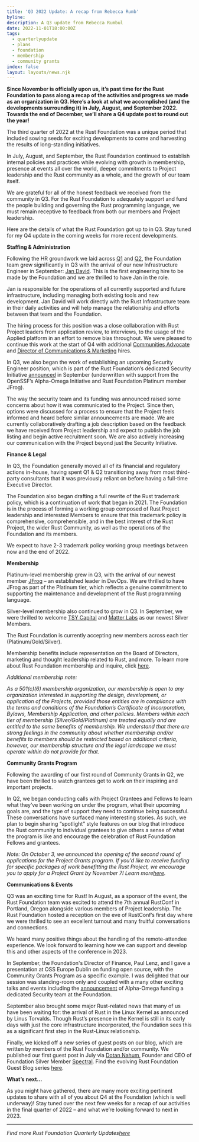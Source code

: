 ```yaml
---
title: 'Q3 2022 Update: A recap from Rebecca Rumb'
byline:
description: A Q3 update from Rebecca Rumbul
date: 2022-11-01T18:00:00Z
tags:
  - quarterlyupdate
  - plans
  - foundation
  - membership
  - community grants
index: false
layout: layouts/news.njk
---
```

**Since November is officially upon us, it’s past time for the Rust Foundation to pass along a recap of the activities and progress we made as an organization in Q3. Here’s a look at what we accomplished (and the developments surrounding it) in July, August, and September 2022. Towards the end of December, we’ll share a Q4 update post to round out the year\!**

The third quarter of 2022 at the Rust Foundation was a unique period that included sowing seeds for exciting developments to come and harvesting the results of long-standing initiatives.&nbsp;

In July, August, and September, the Rust Foundation continued to establish internal policies and practices while evolving with growth in membership, presence at events all over the world, deeper commitments to Project leadership and the Rust community as a whole, and the growth of our team itself.&nbsp;

We are grateful for all of the honest feedback we received from the community in Q3. For the Rust Foundation to adequately support and fund the people building and governing the Rust programming language, we must remain receptive to feedback from both our members and Project leadership.&nbsp;&nbsp;

Here are the details of what the Rust Foundation got up to in Q3. Stay tuned for my Q4 update in the coming weeks for more recent developments.

**Staffing & Administration**

Following the HR groundwork we laid across [<u>Q1</u>](https://foundation.rust-lang.org/news/2022-05-03-a-good-start-to-the-year/) and [<u>Q2</u>](https://foundation.rust-lang.org/news/2022-07-27-what-has-the-foundation-been-up-to/), the Foundation team grew significantly in Q3 with the arrival of our new Infrastructure Engineer in September: [<u>Jan David</u>](https://foundation.rust-lang.org/news/2022-09-07-welcome-jan-david-rust-foundation-infrastructure-engineer/). This is the first engineering hire to be made by the Foundation and we are thrilled to have Jan in the role.&nbsp;

Jan is responsible for the operations of all currently supported and future infrastructure, including managing both existing tools and new development. Jan David will work directly with the Rust Infrastructure team in their daily activities and will help manage the relationship and efforts between that team and the Foundation.&nbsp;

The hiring process for this position was a close collaboration with Rust Project leaders from application review, to interviews, to the usage of the Applied platform in an effort to remove bias throughout. We were pleased to continue this work at the start of Q4 with additional [<u>Communities Advocate</u>](https://foundation.rust-lang.org/news/welcoming-sage-griffin-rust-foundation-communities-advocate/) and [<u>Director of Communications &amp; Marketing</u>](https://foundation.rust-lang.org/news/2022-10-06-welcome-gracie-gregory-director-of-communications/) hires.&nbsp;

In Q3, we also began the work of establishing an upcoming Security Engineer position, which is part of the Rust Foundation’s dedicated Security Initiative [<u>announced</u>](https://foundation.rust-lang.org/news/2022-09-13-rust-foundation-establishes-security-team/) in September (underwritten with support from the OpenSSF’s Alpha-Omega Initiative and Rust Foundation Platinum member JFrog).&nbsp;

The way the security team and its funding was announced raised some concerns about how it was communicated to the Project. Since then, options were discussed for a process to ensure that the Project feels informed and heard before similar announcements are made. We are currently collaboratively drafting a job description based on the feedback we have received from Project leadership and expect to publish the job listing and begin active recruitment soon. We are also actively increasing our communication with the Project beyond just the Security Initiative.

**Finance & Legal**

In Q3, the Foundation generally moved all of its financial and regulatory actions in-house, having spent Q1 & Q2 transitioning away from most third-party consultants that it was previously reliant on before having a full-time Executive Director.&nbsp;

The Foundation also began drafting a full rewrite of the Rust trademark policy, which is a continuation of work that began in 2021. The Foundation is in the process of forming a working group composed of Rust Project leadership and interested Members to ensure that this trademark policy is comprehensive, comprehensible, and in the best interest of the Rust Project, the wider Rust Community, as well as the operations of the Foundation and its members.&nbsp;

We expect to have 2-3 trademark policy working group meetings between now and the end of 2022.&nbsp;

**Membership**

Platinum-level membership grew in Q3, with the arrival of our newest member [<u>JFrog</u>](https://foundation.rust-lang.org/news/2022-09-06-hello-jfrog/) – an established leader in DevOps. We are thrilled to have JFrog as part of the Platinum tier, which reflects a genuine commitment to supporting the maintenance and development of the Rust programming language.&nbsp;

Silver-level membership also continued to grow in Q3. In September, we were thrilled to welcome [<u>TSY Capital</u>](https://www.linkedin.com/company/tsycapital/about/) and [<u>Matter Labs</u>](https://matter-labs.io/) as our newest Silver Members.&nbsp;

The Rust Foundation is currently accepting new members across each tier (Platinum/Gold/Silver).&nbsp;

Membership benefits include representation on the Board of Directors, marketing and thought leadership related to Rust, and more. To learn more about Rust Foundation membership and inquire, click [<u>here</u>](https://foundation.rust-lang.org/info/become-a-member/).&nbsp;

*Additional membership note:&nbsp;*

*As a 501(c)(6) membership organization, our membership is open to any organization interested in supporting the design, development, or application of the Projects, provided those entities are in compliance with the terms and conditions of the Foundation’s Certificate of Incorporation, Bylaws, Membership Application, and other policies. Members within each tier of membership (Silver/Gold/Platinum) are treated equally and are entitled to the same benefits of membership. We understand that there are strong feelings in the community about whether membership and/or benefits to members should be restricted based on additional criteria, however, our membership structure and the legal landscape we must operate within do not provide for that.*

**Community Grants Program**

Following the awarding of our first round of Community Grants in Q2, we have been thrilled to watch grantees get to work on their inspiring and important projects.&nbsp;

In Q2, we began conducting calls with Project Grantees and Fellows to learn what they’ve been working on under the program, what their upcoming goals are, and the type of support they need to continue being successful. These conversations have surfaced many interesting stories. As such, we plan to begin sharing “spotlight” style features on our blog that introduce the Rust community to individual grantees to give others a sense of what the program is like and encourage the celebration of Rust Foundation Fellows and grantees.

*Note: On October 3, we announced the opening of the second round of applications for the Project Grants program. If you’d like to receive funding for specific packages of work benefitting the Rust Project, we encourage you to apply for a Project Grant by November 7\! Learn more*[*<u>here</u>*](https://foundation.rust-lang.org/grants/project-grants/)*.&nbsp;*

**Communications & Events**

Q3 was an exciting time for Rust\! In August, as a sponsor of the event, the Rust Foundation team was excited to attend the 7th annual RustConf in Portland, Oregon alongside various members of Project leadership. The Rust Foundation hosted a reception on the eve of RustConf’s first day where we were thrilled to see an excellent turnout and many fruitful conversations and connections.&nbsp;

We heard many positive things about the handling of the remote-attendee experience. We look forward to learning how we can support and develop this and other aspects of the conference in 2023.&nbsp;

In September, the Foundation's Director of Finance, Paul Lenz, and I gave a presentation at OSS Europe Dublin on funding open source, with the Community Grants Program as a specific example. I was delighted that our session was standing-room only and coupled with a many other exciting talks and events including the [<u>announcement</u>](https://foundation.rust-lang.org/news/2022-09-13-rust-foundation-establishes-security-team/) of Alpha-Omega funding a dedicated Security team at the Foundation.

September also brought some major Rust-related news that many of us have been waiting for: the arrival of Rust in the Linux Kernel as announced by Linus Torvalds. Though Rust’s presence in the Kernel is still in its early days with just the core infrastructure incorporated, the Foundation sees this as a significant first step in the Rust-Linux relationship.

Finally, we kicked off a new series of guest posts on our blog, which are written by members of the Rust Foundation and/or community. We published our first guest post in July via [<u>Dotan Nahum</u>](https://twitter.com/jondot), Founder and CEO of Foundation Silver Member [<u>Spectral</u>](https://spectralops.io/). Find the evolving Rust Foundation Guest Blog series [<u>here</u>](https://foundation.rust-lang.org/tags/guest%20blog%20series/).&nbsp;

**What’s next…**

As you might have gathered, there are many more exciting pertinent updates to share with all of you about Q4 at the Foundation (which is well underway)\! Stay tuned over the next few weeks for a recap of our activities in the final quarter of 2022 – and what we’re looking forward to next in 2023.&nbsp;

---

*Find more Rust Foundation Quarterly Updates*[*<u>here</u>*](https://foundation.rust-lang.org/tags/quarterlyupdate/)